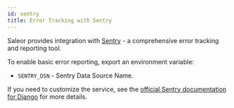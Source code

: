 ```yaml
---
id: sentry
title: Error Tracking with Sentry
---
```


Saleor provides integration with [Sentry](https://sentry.io/) - a comprehensive error tracking and reporting tool.

To enable basic error reporting, export an environment variable:

- `SENTRY_DSN` - Sentry Data Source Name.

If you need to customize the service, see the [official Sentry documentation for Django](https://docs.sentry.io/platforms/python/django/) for more details.